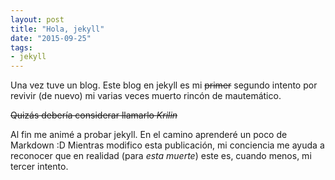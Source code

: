 ```yaml
---
layout: post
title: "Hola, jekyll"
date: "2015-09-25"
tags:
- jekyll
---
```


Una vez tuve un blog. Este blog en jekyll es mi <del>primer</del> segundo intento por revivir (de nuevo) mi varias veces muerto rincón de mautemático.

<del>Quizás debería considerar llamarlo *Krilin*</del>

Al fin me animé a probar jekyll. En el camino aprenderé un poco de Markdown :D
Mientras modifico esta publicación, mi conciencia me ayuda a reconocer que en realidad (para *esta muerte*) este es, cuando menos, mi tercer intento.
